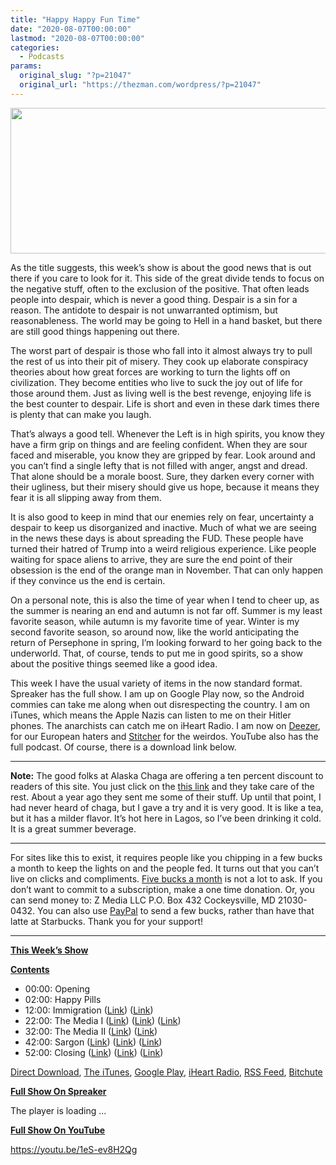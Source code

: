 ```yaml
---
title: "Happy Happy Fun Time"
date: "2020-08-07T00:00:00"
lastmod: "2020-08-07T00:00:00"
categories:
  - Podcasts
params:
  original_slug: "?p=21047"
  original_url: "https://thezman.com/wordpress/?p=21047"
---
```


[<img
src="http://thezman.com/wordpress/wp-content/uploads/2018/01/Power-Hour.png"
decoding="async" width="600" height="233" />](http://thezman.com/wordpress/wp-content/uploads/2018/01/Power-Hour.png)

As the title suggests, this week’s show is about the good news that is
out there if you care to look for it. This side of the great divide
tends to focus on the negative stuff, often to the exclusion of the
positive. That often leads people into despair, which is never a good
thing. Despair is a sin for a reason. The antidote to despair is not
unwarranted optimism, but reasonableness. The world may be going to Hell
in a hand basket, but there are still good things happening out there.

The worst part of despair is those who fall into it almost always try to
pull the rest of us into their pit of misery. They cook up elaborate
conspiracy theories about how great forces are working to turn the
lights off on civilization. They become entities who live to suck the
joy out of life for those around them. Just as living well is the best
revenge, enjoying life is the best counter to despair. Life is short and
even in these dark times there is plenty that can make you laugh.

That’s always a good tell. Whenever the Left is in high spirits, you
know they have a firm grip on things and are feeling confident. When
they are sour faced and miserable, you know they are gripped by fear.
Look around and you can’t find a single lefty that is not filled with
anger, angst and dread. That alone should be a morale boost. Sure, they
darken every corner with their ugliness, but their misery should give us
hope, because it means they fear it is all slipping away from them.

It is also good to keep in mind that our enemies rely on fear,
uncertainty a despair to keep us disorganized and inactive. Much of what
we are seeing in the news these days is about spreading the FUD. These
people have turned their hatred of Trump into a weird religious
experience. Like people waiting for space aliens to arrive, they are
sure the end point of their obsession is the end of the orange man in
November. That can only happen if they convince us the end is certain.

On a personal note, this is also the time of year when I tend to cheer
up, as the summer is nearing an end and autumn is not far off. Summer is
my least favorite season, while autumn is my favorite time of year.
Winter is my second favorite season, so around now, like the world
anticipating the return of Persephone in spring, I’m looking forward to
her going back to the underworld. That, of course, tends to put me in
good spirits, so a show about the positive things seemed like a good
idea.

This week I have the usual variety of items in the now standard format.
Spreaker has the full show. I am up on Google Play now, so the Android
commies can take me along when out disrespecting the country. I am on
iTunes, which means the Apple Nazis can listen to me on their Hitler
phones. The anarchists can catch me on iHeart Radio. I am now on
<a href="https://www.deezer.com/show/623032" rel="noopener noreferrer"
target="_blank">Deezer</a>, for our European haters and <a
href="https://www.stitcher.com/podcast/the-z-blog-power-hour?refid=stpr"
rel="noopener noreferrer" target="_blank">Stitcher</a> for the weirdos.
YouTube also has the full podcast. Of course, there is a download link
below.

------------------------------------------------------------------------

**Note:** The good folks at Alaska Chaga are offering a ten percent
discount to readers of this site. You just click on the
<a href="https://alaskachaga.us/discount/ZMAN" rel="noopener noreferrer"
target="_blank">this link</a> and they take care of the rest. About a
year ago they sent me some of their stuff. Up until that point, I had
never heard of chaga, but I gave a try and it is very good. It is like a
tea, but it has a milder flavor. It’s hot here in Lagos, so I’ve been
drinking it cold. It is a great summer beverage.

------------------------------------------------------------------------

For sites like this to exist, it requires people like you chipping in a
few bucks a month to keep the lights on and the people fed. It turns out
that you can’t live on clicks and compliments.
<a href="https://www.subscribestar.com/the-z-blog"
rel="noopener noreferrer" target="_blank">Five bucks a month</a> is not
a lot to ask. If you don’t want to commit to a subscription, make a one
time donation. Or, you can send money to: Z Media LLC P.O. Box 432
Cockeysville, MD 21030-0432. You can also use <a
href="https://www.paypal.com/cgi-bin/webscr?cmd=_s-xclick&amp;hosted_button_id=UDAS2Q8JYA6CN&amp;source=url"
rel="noopener noreferrer" target="_blank">PayPal</a> to send a few
bucks, rather than have that latte at Starbucks. Thank you for your
support!

------------------------------------------------------------------------

**<u>This Week’s Show</u>**

**<u>Contents</u>**

-   00:00: Opening
-   02:00: Happy Pills
-   12:00: Immigration (<a
    href="https://www.forbes.com/sites/stuartanderson/2020/07/21/trump-cuts-legal-immigrants-by-half-and-hes-not-done-yet/#19003a106168"
    rel="noopener noreferrer" target="_blank">Link</a>) (<a
    href="https://www.census.gov/library/stories/2019/12/net-international-migration-projected-to-fall-lowest-levels-this-decade.html"
    rel="noopener noreferrer" target="_blank">Link</a>)
-   22:00: The Media I (<a
    href="https://www.pewresearch.org/fact-tank/2020/07/22/most-americans-say-social-media-companies-have-too-much-power-influence-in-politics/"
    rel="noopener noreferrer" target="_blank">Link</a>) (<a
    href="https://www.breitbart.com/sports/2020/08/02/ratings-crash-nba-mlb-after-protest-filled-debut/"
    rel="noopener noreferrer" target="_blank">Link</a>)
    (<a href="https://twitter.com/RichLightShed/status/1290970650518200320"
    rel="noopener noreferrer" target="_blank">Link</a>)
-   32:00: The Media
    II (<a href="https://news.illinois.edu/view/6367/326226550"
    rel="noopener noreferrer" target="_blank">Link</a>) (<a
    href="https://www.foxnews.com/media/gallup-poll-media-distrust-us-political-divide"
    rel="noopener noreferrer" target="_blank">Link</a>)
-   42:00: Sargon (<a
    href="https://news.bloomberglaw.com/ip-law/youtuber-wins-attorneys-fees-in-clinton-party-copyright-case"
    rel="noopener noreferrer" target="_blank">Link</a>)
    (<a href="https://twitter.com/AkilahObviously/status/1291085679321993217"
    rel="noopener noreferrer" target="_blank">Link</a>)
    (<a href="https://twitter.com/AkilahObviously/status/1291085847337398272"
    rel="noopener noreferrer" target="_blank">Link</a>)
-   52:00: Closing (<a
    href="https://christopherrufo.com/the-treasury-departments-difficult-conversations-about-race-training/"
    rel="noopener noreferrer" target="_blank">Link</a>) (<a
    href="https://www.dailymail.co.uk/news/article-8588031/Scientist-angers-Twitter-accused-sexism-racism-saying-roundworms-useless.html"
    rel="noopener noreferrer" target="_blank">Link</a>)
    (<a href="https://twitter.com/wokal_distance/status/1290479330477240320"
    rel="noopener noreferrer" target="_blank">Link</a>)

<a href="https://api.spreaker.com/v2/episodes/40183699/download.mp3"
rel="noopener noreferrer" target="_blank">Direct Download</a>, <a
href="https://itunes.apple.com/us/podcast/the-z-blog-power-hour/id1262799640?mt=2"
rel="noopener noreferrer" target="_blank">The iTunes</a>, <a
href="https://podcasts.google.com/?feed=aHR0cHM6Ly93d3cuc3ByZWFrZXIuY29tL3Nob3cvMjU4OTY1Ny9lcGlzb2Rlcy9mZWVk"
rel="noopener noreferrer" target="_blank">Google Play</a>, <a href="https://www.iheart.com/podcast/the-z-blog-power-hour-29246491/"
rel="noopener noreferrer" target="_blank">iHeart Radio,</a>
<a href="https://www.spreaker.com/show/2589657/episodes/feed"
rel="noopener noreferrer" target="_blank">RSS Feed</a>,
<a href="https://www.bitchute.com/channel/OfDOhe43n3QL/"
rel="noopener noreferrer" target="_blank">Bitchute</a>

**<u>Full Show On Spreaker</u>**

The player is loading ...

<span class="widget_spinner dark"></span>

**<u>Full Show On YouTube</u>**

https://youtu.be/1eS-ev8H2Qg
